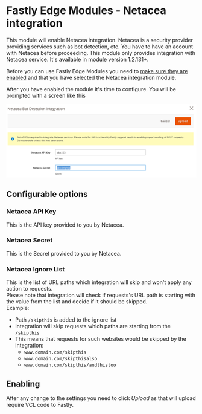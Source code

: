 # Fastly Edge Modules - Netacea integration 

This module will enable Netacea integration. Netacea is a security provider providing services such 
as bot detection, etc. You have to have an account with Netacea before proceeding. This module only provides
integration with Netacea service. It's available in module version 1.2.131+. 

Before you can use Fastly Edge Modules you need to [make sure they are enabled](https://github.com/fastly/fastly-magento2/blob/master/Documentation/Guides/Edge-Modules/EDGE-MODULES.md) and that you have selected the Netacea integration module.

After you have enabled the module it's time to configure. You will be prompted with a screen like this

![Fastly Edge Module Netacea configuration](../../images/guides/edge-modules/edge-module-netacea.jpg "Fastly Edge Module Netacea configuration")

## Configurable options

### Netacea API Key

This is the API key provided to you by Netacea.

### Netacea Secret

This is the Secret provided to you by Netacea.

### Netacea Ignore List

This is the list of URL paths which integration will skip and won't apply any action to requests. <br />
Please note that integration will check if requests's URL path is starting with the value from the list and decide if it should be skipped. <br />
Example:
  - Path `/skipthis` is added to the ignore list
  - Integration will skip requests which paths are starting from the `/skipthis`
  - This means that requests for such websites would be skipped by the integration:
    - `www.domain.com/skipthis`
    - `www.domain.com/skipthisalso`
    - `www.domain.com/skipthis/andthistoo`

## Enabling

After any change to the settings you need to click *Upload* as that will upload require VCL code to Fastly.
